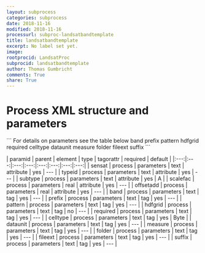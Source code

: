 ```yaml
---
layout: subprocess
categories: subprocess
date: 2018-11-16
modified: 2018-11-16
processurl: subproc-landsatbandtemplate
title: landsatbandtemplate
excerpt: No label set yet.
image: 
rootprocid: LandsatProc
subprocid: landsatbandtemplate
author: Thomas Gumbricht
comments: True
share: True
---
```


<h1 class='foot-description'>Process XML structure and parameters</h1>
```
For details on parameters see the table below
<?xml version="1.0" ?>
<process>
  <!--Generated from python-->
  <userproj plotid="yourplotid" projectid="yourprojectid" siteid="yoursiteid" system="systemid" tractid="yourtractid" userid="youruserid"/>
  <period endday="DD" endmonth="MM" endyear="YYYY" seasonendday="DD" seasonendmonth="MM" seasonstartday="DD" seasonstartmonth="MM" startday="DD" startmonth="MM" startyear="YYYY" timestep="timestep"/>
  <parameters offsetadd="xyz.abc" scalefac="xyz.abc" sensat="txtstring" subtype="txtstring" typeid="txtstring">
    <band>band</band>
    <prefix>prefix</prefix>
    <pattern>pattern</pattern>
    <hdfgrid>hdfgrid</hdfgrid>
    <required>required</required>
    <celltype>celltype</celltype>
    <dataunit>dataunit</dataunit>
    <measure>measure</measure>
    <folder>folder</folder>
    <fileext>fileext</fileext>
    <suffix>suffix</suffix>
  </parameters>
</process>
```

| paramid | parent | element | type | tagorattr | required | default |
|:---:|:---:|:---:|:---:|:---:|:---:|:---:|:---:|
| sensat | process | parameters | text | attribute | yes | --- |
| typeid | process | parameters | text | attribute | yes | --- |
| subtype | process | parameters | text | attribute | yes | A |
| scalefac | process | parameters | real | attribute | yes | --- |
| offsetadd | process | parameters | real | attribute | yes | --- |
| band | process | parameters | text | tag | yes | --- |
| prefix | process | parameters | text | tag | yes | --- |
| pattern | process | parameters | text | tag | yes | --- |
| hdfgrid | process | parameters | text | tag | no | --- |
| required | process | parameters | text | tag | yes | --- |
| celltype | process | parameters | text | tag | yes | Byte |
| dataunit | process | parameters | text | tag | yes | --- |
| measure | process | parameters | text | tag | yes | --- |
| folder | process | parameters | text | tag | yes | --- |
| fileext | process | parameters | text | tag | yes | --- |
| suffix | process | parameters | text | tag | yes | --- |

